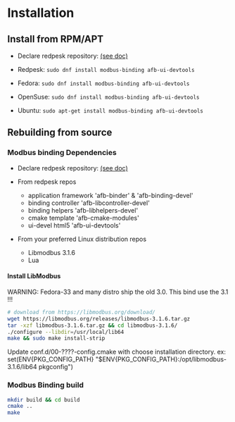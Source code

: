 # Installation

## Install from RPM/APT

* Declare redpesk repository: [(see doc)](../../developer-guides/host-configuration/docs/1-Setup-your-build-host.html)

* Redpesk: `sudo dnf install modbus-binding afb-ui-devtools`
* Fedora: `sudo dnf install modbus-binding afb-ui-devtools`
* OpenSuse: `sudo dnf install modbus-binding afb-ui-devtools`
* Ubuntu: `sudo apt-get install modbus-binding afb-ui-devtools`

## Rebuilding from source

### Modbus binding Dependencies

* Declare redpesk repository: [(see doc)](../../developer-guides/host-configuration/docs/1-Setup-your-build-host.html)

* From redpesk repos
  * application framework 'afb-binder' & 'afb-binding-devel'
  * binding controller 'afb-libcontroller-devel'
  * binding helpers 'afb-libhelpers-devel'
  * cmake template 'afb-cmake-modules'
  * ui-devel html5 'afb-ui-devtools'
* From your preferred Linux distribution repos
  * Libmodbus 3.1.6
  * Lua

#### Install LibModbus

WARNING: Fedora-33 and many distro ship the old 3.0. This bind use the 3.1 !!!

```bash
# download from https://libmodbus.org/download/
wget https://libmodbus.org/releases/libmodbus-3.1.6.tar.gz
tar -xzf libmodbus-3.1.6.tar.gz && cd libmodbus-3.1.6/
./configure --libdir=/usr/local/lib64
make && sudo make install-strip
```

Update conf.d/00-????-config.cmake with choose installation directory. ex: set(ENV{PKG_CONFIG_PATH} "$ENV{PKG_CONFIG_PATH}:/opt/libmodbus-3.1.6/lib64 pkgconfig")

### Modbus Binding build

```bash
mkdir build && cd build
cmake ..
make
```
